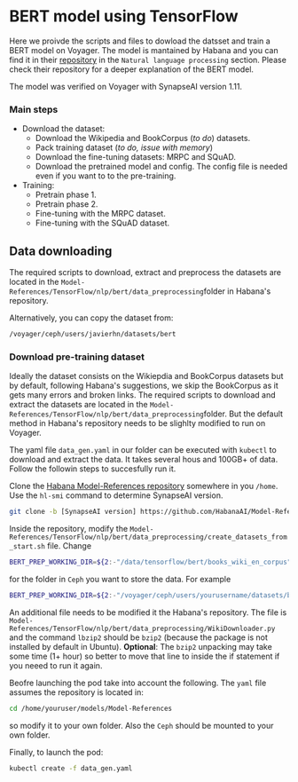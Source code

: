 # BERT model using TensorFlow
Here we proivde the scripts and files to dowload the datsset and train a BERT model on Voyager. The model is mantained by Habana and you can find it in their [repository](https://github.com/HabanaAI/Model-References) in the `Natural language processing` section. Please check their repository for a deeper explanation of the BERT model.

The model was verified on Voyager with SynapseAI version 1.11.

### Main steps
- Download the dataset:
  - Download the Wikipedia and BookCorpus (*to do*) datasets.
  - Pack training dataset (*to do, issue with memory*)
  - Download the fine-tuning datasets: MRPC and SQuAD.
  - Download the pretrained model and config. The config file is needed even if you want to to the pre-training.
- Training:
  - Pretrain phase 1.
  - Pretrain phase 2.
  - Fine-tuning with the MRPC dataset.
  - Fine-tuning with the SQuAD dataset.

## Data downloading
The required scripts to download, extract and preprocess the datasets are located in the `Model-References/TensorFlow/nlp/bert/data_preprocessing`folder in Habana's repository.

Alternatively, you can copy the dataset from:

```bash
/voyager/ceph/users/javierhn/datasets/bert
```

### Download pre-training dataset

Ideally the dataset consists on the Wikiepdia and BookCorpus datasets but by default, following Habana's suggestions, we skip the BookCorpus as it gets many errors and broken links. The required scripts to download and extract the datasets are located in the `Model-References/TensorFlow/nlp/bert/data_preprocessing`folder. But the default method in Habana's repository needs to be slighlty modified to run on Voyager.

The yaml file `data_gen.yaml` in our folder can be executed with `kubectl` to download and extract the data. It takes several hous and 100GB+ of data. Follow the followin steps to succesfully run it.

Clone the [Habana Model-References repository](https://github.com/HabanaAI/Model-References) somewhere in you `/home`. Use the `hl-smi` command to determine SynapseAI version.

```bash
git clone -b [SynapseAI version] https://github.com/HabanaAI/Model-References
```
Inside the repository, modify the  `Model-References/TensorFlow/nlp/bert/data_preprocessing/create_datasets_from_start.sh` file. Change
```bash
BERT_PREP_WORKING_DIR=${2:-"/data/tensorflow/bert/books_wiki_en_corpus"}  
```
for the folder in `Ceph` you want to store the data. For example
```bash
BERT_PREP_WORKING_DIR=${2:-"/voyager/ceph/users/yourusername/datasets/bert/books_wiki_en_corpus"
``` 

An additional file needs to be modified it the Habana's repository. The file is `Model-References/TensorFlow/nlp/bert/data_preprocessing/WikiDownloader.py` and the command `lbzip2` should be `bzip2` (because the package is not installed by default in Ubuntu). **Optional**: The `bzip2` unpacking may take some time (1+ hour) so better to move that line to inside the if statement if you neeed to run it again.


Beofre launching the pod take into account the following. The `yaml` file assumes the repository is located in:
```bash
cd /home/youruser/models/Model-References
```
so modify it to your own folder. Also the `Ceph` should be mounted to your own folder.

Finally, to launch the pod:

```bash
kubectl create -f data_gen.yaml 
```
